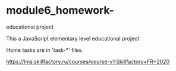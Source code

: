 # module6_homework-
educational project

This a JavaScript elementary level educational project

Home tasks are in 'task-*' files.

https://lms.skillfactory.ru/courses/course-v1:Skillfactory+FR+2020
